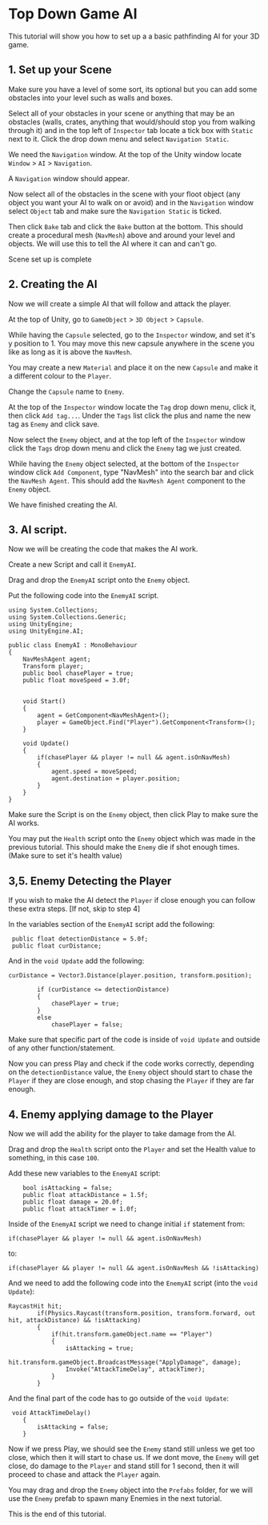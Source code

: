 # Top Down Game AI

This tutorial will show you how to set up a a basic pathfinding AI for your 3D game.

## 1. Set up your Scene

Make sure you have a level of some sort, its optional but you can add some obstacles into your level such as walls and boxes.

Select all of your obstacles in your scene or anything that may be an obstacles (walls, crates, anything that would/should stop 
you from walking through it) and in the top left of `Inspector` tab locate a tick box with `Static` next to it. Click the drop down menu
and select `Navigation Static`. 

We need the `Navigation` window. At the top of the Unity window locate `Window` > `AI` > `Navigation`. 

A `Navigation` window should appear.

Now select all of the obstacles in the scene with your floot object (any object you want your AI to walk on or avoid) and in the `Navigation`
window select `Object` tab and make sure the `Navigation Static` is ticked.

Then click `Bake` tab and click the `Bake` button at the bottom. This should create a procedural mesh (`NavMesh`) above and around your level and objects. 
We will use this to tell the AI where it can and can't go.

Scene set up is complete

## 2. Creating the AI

Now we will create a simple AI that will follow and attack the player.

At the top of Unity, go to `GameObject` > `3D Object` > `Capsule`.

While having the `Capsule` selected, go to the `Inspector` window, and set it's y position to 1. You may move this new capsule anywhere 
in the scene you like as long as it is above the `NavMesh`.

You may create a new `Material` and place it on the new `Capsule` and make it a different colour to the `Player`.

Change the `Capsule` name to `Enemy`.

At the top of the `Inspector` window locate the `Tag` drop down menu, click it, then click `Add tag...`. Under the `Tags` list click the plus 
and name the new tag as `Enemy` and click save.

Now select the `Enemy` object, and at the top left of the `Inspector` window click the `Tags` drop down menu and click the `Enemy` tag we just created.

While having the `Enemy` object selected, at the bottom of the `Inspector` window click `Add Component`, type "NavMesh" into the search bar
and click the `NavMesh Agent`. This should add the `NavMesh Agent` component to the `Enemy` object.

We have finished creating the AI.

## 3. AI script.

Now we will be creating the code that makes the AI work.

Create a new Script and call it `EnemyAI`.

Drag and drop the `EnemyAI` script onto the `Enemy` object. 

Put the following code into the `EnemyAI` script.

```
using System.Collections;
using System.Collections.Generic;
using UnityEngine;
using UnityEngine.AI;

public class EnemyAI : MonoBehaviour
{
    NavMeshAgent agent;
    Transform player;
    public bool chasePlayer = true;
    public float moveSpeed = 3.0f;


    void Start()
    {
        agent = GetComponent<NavMeshAgent>();
        player = GameObject.Find("Player").GetComponent<Transform>();
    }

    void Update()
    {
        if(chasePlayer && player != null && agent.isOnNavMesh)
        {
            agent.speed = moveSpeed;
            agent.destination = player.position;
        }
    }
}

```

Make sure the Script is on the `Enemy` object, then click Play to make sure the AI works.

You may put the `Health` script onto the `Enemy` object which was made in the previous tutorial. This should make the `Enemy` die
if shot enough times. (Make sure to set it's health value)

## 3,5. Enemy Detecting the Player

If you wish to make the AI detect the `Player` if close enough you can follow these extra steps. [If not, skip to step 4]

In the variables section of the `EnemyAI` script add the following:

```
 public float detectionDistance = 5.0f;
 public float curDistance;
```

And in the `void Update` add the following:

```
curDistance = Vector3.Distance(player.position, transform.position);

        if (curDistance <= detectionDistance)
        {
            chasePlayer = true;
        }
        else
            chasePlayer = false;
```

Make sure that specific part of the code is inside of `void Update` and outside of any other function/statement.

Now you can press Play and check if the code works correctly, depending on the `detectionDistance` value, the `Enemy` object should 
start to chase the `Player` if they are close enough, and stop chasing the `Player` if they are far enough.

## 4. Enemy applying damage to the Player

Now we will add the ability for the player to take damage from the AI.

Drag and drop the `Health` script onto the `Player` and set the Health value to something, in this case `100`.

Add these new variables to the `EnemyAI` script:

```
    bool isAttacking = false;
    public float attackDistance = 1.5f;
    public float damage = 20.0f;
    public float attackTimer = 1.0f;

```

Inside of the `EnemyAI` script we need to change initial `if` statement from:

```
if(chasePlayer && player != null && agent.isOnNavMesh)
```

to:

```
if(chasePlayer && player != null && agent.isOnNavMesh && !isAttacking)
```

And we need to add the following code into the `EnemyAI` script (into the `void Update`):

```
RaycastHit hit;
        if(Physics.Raycast(transform.position, transform.forward, out hit, attackDistance) && !isAttacking)
        {
            if(hit.transform.gameObject.name == "Player")
            {
                isAttacking = true;
                hit.transform.gameObject.BroadcastMessage("ApplyDamage", damage);
                Invoke("AttackTimeDelay", attackTimer);
            }
        }
```

And the final part of the code has to go outside of the `void Update`:

```
 void AttackTimeDelay()
    {
        isAttacking = false;
    }
```

Now if we press Play, we should see the `Enemy` stand still unless we get too close, which then it will start to chase us.
If we dont move, the `Enemy` will get close, do damage to the `Player` and stand still for 1 second, then it will proceed 
to chase and attack the `Player` again.

You may drag and drop the `Enemy` object into the `Prefabs` folder, for we will use the `Enemy` prefab to spawn many Enemies in the next
tutorial.

This is the end of this tutorial.
